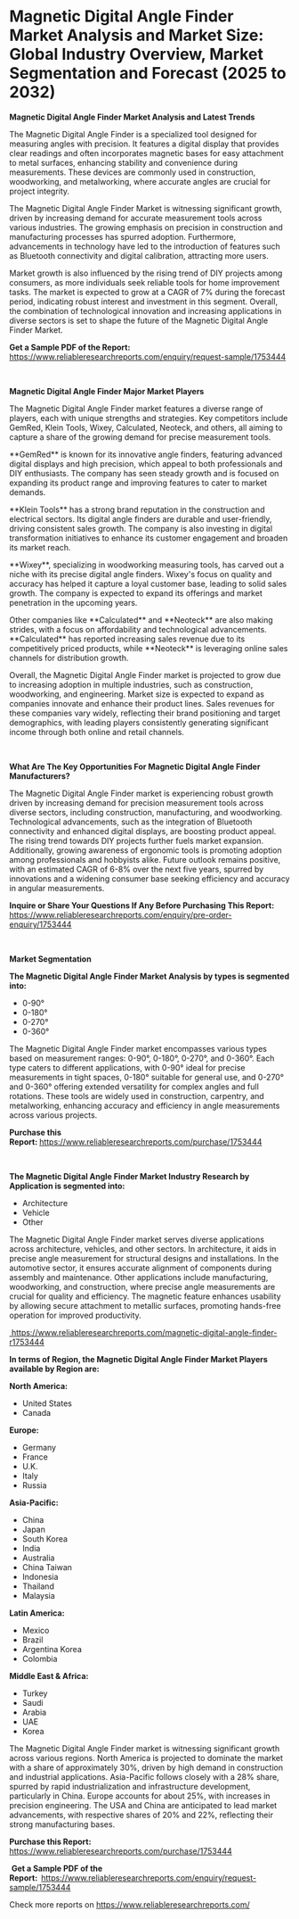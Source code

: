 <p><h1>Magnetic Digital Angle Finder Market Analysis and Market Size: Global Industry Overview, Market Segmentation and Forecast (2025 to 2032)</h1></p><p><strong>Magnetic Digital Angle Finder Market Analysis and Latest Trends</strong></p>
<p><p>The Magnetic Digital Angle Finder is a specialized tool designed for measuring angles with precision. It features a digital display that provides clear readings and often incorporates magnetic bases for easy attachment to metal surfaces, enhancing stability and convenience during measurements. These devices are commonly used in construction, woodworking, and metalworking, where accurate angles are crucial for project integrity.</p><p>The Magnetic Digital Angle Finder Market is witnessing significant growth, driven by increasing demand for accurate measurement tools across various industries. The growing emphasis on precision in construction and manufacturing processes has spurred adoption. Furthermore, advancements in technology have led to the introduction of features such as Bluetooth connectivity and digital calibration, attracting more users.</p><p>Market growth is also influenced by the rising trend of DIY projects among consumers, as more individuals seek reliable tools for home improvement tasks. The market is expected to grow at a CAGR of 7% during the forecast period, indicating robust interest and investment in this segment. Overall, the combination of technological innovation and increasing applications in diverse sectors is set to shape the future of the Magnetic Digital Angle Finder Market.</p></p>
<p><strong>Get a Sample PDF of the Report:&nbsp;</strong> <a href="https://www.reliableresearchreports.com/enquiry/request-sample/1753444?utm_campaign=2102&utm_medium=2&utm_source=Github&utm_content=ia&utm_term=18022025&utm_id=magnetic-digital-angle-finder">https://www.reliableresearchreports.com/enquiry/request-sample/1753444</a></p>
<p>&nbsp;</p>
<p><strong>Magnetic Digital Angle Finder Major Market Players</strong></p>
<p><p>The Magnetic Digital Angle Finder market features a diverse range of players, each with unique strengths and strategies. Key competitors include GemRed, Klein Tools, Wixey, Calculated, Neoteck, and others, all aiming to capture a share of the growing demand for precise measurement tools.</p><p>**GemRed** is known for its innovative angle finders, featuring advanced digital displays and high precision, which appeal to both professionals and DIY enthusiasts. The company has seen steady growth and is focused on expanding its product range and improving features to cater to market demands.</p><p>**Klein Tools** has a strong brand reputation in the construction and electrical sectors. Its digital angle finders are durable and user-friendly, driving consistent sales growth. The company is also investing in digital transformation initiatives to enhance its customer engagement and broaden its market reach.</p><p>**Wixey**, specializing in woodworking measuring tools, has carved out a niche with its precise digital angle finders. Wixey's focus on quality and accuracy has helped it capture a loyal customer base, leading to solid sales growth. The company is expected to expand its offerings and market penetration in the upcoming years.</p><p>Other companies like **Calculated** and **Neoteck** are also making strides, with a focus on affordability and technological advancements. **Calculated** has reported increasing sales revenue due to its competitively priced products, while **Neoteck** is leveraging online sales channels for distribution growth.</p><p>Overall, the Magnetic Digital Angle Finder market is projected to grow due to increasing adoption in multiple industries, such as construction, woodworking, and engineering. Market size is expected to expand as companies innovate and enhance their product lines. Sales revenues for these companies vary widely, reflecting their brand positioning and target demographics, with leading players consistently generating significant income through both online and retail channels.</p></p>
<p>&nbsp;</p>
<p><strong>What Are The Key Opportunities For Magnetic Digital Angle Finder Manufacturers?</strong></p>
<p><p>The Magnetic Digital Angle Finder market is experiencing robust growth driven by increasing demand for precision measurement tools across diverse sectors, including construction, manufacturing, and woodworking. Technological advancements, such as the integration of Bluetooth connectivity and enhanced digital displays, are boosting product appeal. The rising trend towards DIY projects further fuels market expansion. Additionally, growing awareness of ergonomic tools is promoting adoption among professionals and hobbyists alike. Future outlook remains positive, with an estimated CAGR of 6-8% over the next five years, spurred by innovations and a widening consumer base seeking efficiency and accuracy in angular measurements.</p></p>
<p><strong>Inquire or Share Your Questions If Any Before Purchasing This Report:</strong> <a href="https://www.reliableresearchreports.com/enquiry/pre-order-enquiry/1753444?utm_campaign=2102&utm_medium=2&utm_source=Github&utm_content=ia&utm_term=18022025&utm_id=magnetic-digital-angle-finder">https://www.reliableresearchreports.com/enquiry/pre-order-enquiry/1753444</a></p>
<p>&nbsp;</p>
<p><strong>Market Segmentation</strong></p>
<p><strong>The Magnetic Digital Angle Finder Market Analysis by types is segmented into:</strong></p>
<p><ul><li>0-90°</li><li>0-180°</li><li>0-270°</li><li>0-360°</li></ul></p>
<p><p>The Magnetic Digital Angle Finder market encompasses various types based on measurement ranges: 0-90°, 0-180°, 0-270°, and 0-360°. Each type caters to different applications, with 0-90° ideal for precise measurements in tight spaces, 0-180° suitable for general use, and 0-270° and 0-360° offering extended versatility for complex angles and full rotations. These tools are widely used in construction, carpentry, and metalworking, enhancing accuracy and efficiency in angle measurements across various projects.</p></p>
<p><strong>Purchase this Report:&nbsp;</strong><a href="https://www.reliableresearchreports.com/purchase/1753444?utm_campaign=2102&utm_medium=2&utm_source=Github&utm_content=ia&utm_term=18022025&utm_id=magnetic-digital-angle-finder">https://www.reliableresearchreports.com/purchase/1753444</a></p>
<p>&nbsp;</p>
<p><strong>The Magnetic Digital Angle Finder Market Industry Research by Application is segmented into:</strong></p>
<p><ul><li>Architecture</li><li>Vehicle</li><li>Other</li></ul></p>
<p><p>The Magnetic Digital Angle Finder market serves diverse applications across architecture, vehicles, and other sectors. In architecture, it aids in precise angle measurement for structural designs and installations. In the automotive sector, it ensures accurate alignment of components during assembly and maintenance. Other applications include manufacturing, woodworking, and construction, where precise angle measurements are crucial for quality and efficiency. The magnetic feature enhances usability by allowing secure attachment to metallic surfaces, promoting hands-free operation for improved productivity.</p></p>
<p><a href="https://www.reliableresearchreports.com/magnetic-digital-angle-finder-r1753444?utm_campaign=2102&utm_medium=2&utm_source=Github&utm_content=ia&utm_term=18022025&utm_id=magnetic-digital-angle-finder">&nbsp;https://www.reliableresearchreports.com/magnetic-digital-angle-finder-r1753444</a></p>
<p><strong>In terms of Region, the Magnetic Digital Angle Finder Market Players available by Region are:</strong></p>
<p>
    <p> <strong> North America: </strong>
        <ul>
            <li>United States</li>
            <li>Canada</li>
        </ul>
        </p> 
    <p> <strong> Europe: </strong>
        <ul>
            <li>Germany</li>
            <li>France</li>
            <li>U.K.</li>
            <li>Italy</li>
            <li>Russia</li>
        </ul>
        </p> 
    <p> <strong> Asia-Pacific: </strong>
        <ul>
            <li>China</li>
            <li>Japan</li>
            <li>South Korea</li>
            <li>India</li>
            <li>Australia</li>
            <li>China Taiwan</li>
            <li>Indonesia</li>
            <li>Thailand</li>
            <li>Malaysia</li>
        </ul>
        </p> 
    <p> <strong> Latin America: </strong>
        <ul>
            <li>Mexico</li>
            <li>Brazil</li>
            <li>Argentina Korea</li>
            <li>Colombia</li>
        </ul>
        </p> 
    <p> <strong> Middle East & Africa: </strong>
        <ul>
            <li>Turkey</li>
            <li>Saudi</li>
            <li>Arabia</li>
            <li>UAE</li>
            <li>Korea</li>
        </ul>
    </p>
    </p>
<p><p>The Magnetic Digital Angle Finder market is witnessing significant growth across various regions. North America is projected to dominate the market with a share of approximately 30%, driven by high demand in construction and industrial applications. Asia-Pacific follows closely with a 28% share, spurred by rapid industrialization and infrastructure development, particularly in China. Europe accounts for about 25%, with increases in precision engineering. The USA and China are anticipated to lead market advancements, with respective shares of 20% and 22%, reflecting their strong manufacturing bases.</p></p>
<p><strong>Purchase this Report: </strong><a href="https://www.reliableresearchreports.com/purchase/1753444?utm_campaign=2102&utm_medium=2&utm_source=Github&utm_content=ia&utm_term=18022025&utm_id=magnetic-digital-angle-finder">https://www.reliableresearchreports.com/purchase/1753444</a></p>
<p>&nbsp;<strong>Get a Sample PDF of the Report:&nbsp;&nbsp;</strong><a href="https://www.reliableresearchreports.com/enquiry/request-sample/1753444?utm_campaign=2102&utm_medium=2&utm_source=Github&utm_content=ia&utm_term=18022025&utm_id=magnetic-digital-angle-finder">https://www.reliableresearchreports.com/enquiry/request-sample/1753444</a></p>
<p><strong></strong></p>
<p>Check more reports on <a href="https://www.reliableresearchreports.com/?utm_campaign=2102&utm_medium=2&utm_source=Github&utm_content=ia&utm_term=18022025&utm_id=magnetic-digital-angle-finder">https://www.reliableresearchreports.com/</a></p>